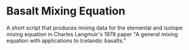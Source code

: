 # Basalt Mixing Equation
A short script that produces mixing data for the elemental and isotope mixing equation in Charles Langmuir's 1978 paper 
"A general mixing equation with applications to Icelandic basalts."